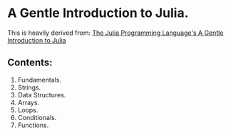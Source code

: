 # A Gentle Introduction to Julia.

This is heavily derived from: [The Julia Programming Language's A Gentle Introduction to Julia](https://www.youtube.com/watch?v=4igzy3bGVkQ&t=1174s)


## Contents:

1. Fundamentals.
2. Strings.
3. Data Structures.
4. Arrays.
5. Loops.
6. Conditionals.
7. Functions.

